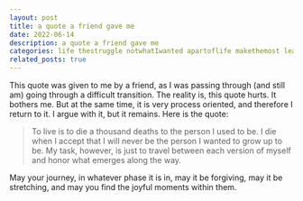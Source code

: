 ```yaml
---
layout: post
title: a quote a friend gave me
date: 2022-06-14 
description: a quote a friend gave me
categories: life thestruggle notwhatIwanted apartoflife makethemost learntochange imagine
related_posts: true
---
```




This quote was given to me by a friend, as I was passing through (and still am) going through a difficult transition.  The reality is, this quote hurts. It bothers me. But at the same time, it is very process oriented, and therefore I return to it. I argue with it, but it remains.  Here is the quote:

> To live is to die a thousand deaths to the person I used to be. I die when I accept that I will never be the person I wanted to grow up to be. My task, however, is just to travel between each version of myself and honor what emerges along the way.

May your journey, in whatever phase it is in, may it be forgiving, may it be stretching, and may you find the joyful moments within them.
